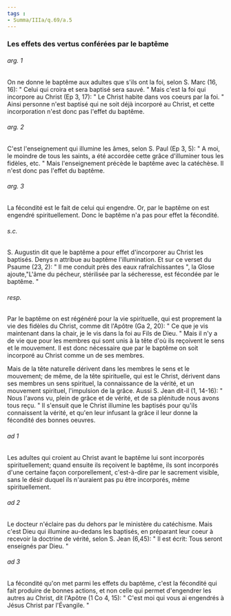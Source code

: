 ```yaml
---
tags : 
- Summa/IIIa/q.69/a.5
---
```


### Les effets des vertus conférées par le baptême

###### arg. 1
On ne donne le baptême aux adultes que s'ils ont la foi, selon S. Marc (16, 16): " Celui qui croira et sera baptisé sera sauvé. " Mais c'est la foi qui incorpore au Christ (Ep 3, 17): " Le Christ habite dans vos coeurs par la foi. " Ainsi personne n'est baptisé qui ne soit déjà incorporé au Christ, et cette incorporation n'est donc pas l'effet du baptême. 

###### arg. 2
C'est l'enseignement qui illumine les âmes, selon S. Paul (Ep 3, 5): " A moi, le moindre de tous les saints, a été accordée cette grâce d'illuminer tous les fidèles, etc. " Mais l'enseignement précède le baptême avec la catéchèse. Il n'est donc pas l'effet du baptême. 

###### arg. 3
La fécondité est le fait de celui qui engendre. Or, par le baptême on est engendré spirituellement. Donc le baptême n'a pas pour effet la fécondité. 

###### s.c.
S. Augustin dit que le baptême a pour effet d'incorporer au Christ les baptisés. Denys n attribue au baptême l'illumination. Et sur ce verset du Psaume (23, 2): " Il me conduit près des eaux rafraîchissantes ", la Glose ajoute,"L'âme du pécheur, stérilisée par la sécheresse, est fécondée par le baptême. " 

###### resp.
Par le baptême on est régénéré pour la vie spirituelle, qui est proprement la vie des fidèles du Christ, comme dit l'Apôtre (Ga 2, 20): " Ce que je vis maintenant dans la chair, je le vis dans la foi au Fils de Dieu. " Mais il n'y a de vie que pour les membres qui sont unis à la tête d'où ils reçoivent le sens et le mouvement. Il est donc nécessaire que par le baptême on soit incorporé au Christ comme un de ses membres. 

Mais de la tête naturelle dérivent dans les membres le sens et le mouvement; de même, de la tête spirituelle, qui est le Christ, dérivent dans ses membres un sens spirituel, la connaissance de la vérité, et un mouvement spirituel, l'impulsion de la grâce. Aussi S. Jean dit-il (1, 14-16): " Nous l'avons vu, plein de grâce et de vérité, et de sa plénitude nous avons tous reçu. " Il s'ensuit que le Christ illumine les baptisés pour qu'ils connaissent la vérité, et qu'en leur infusant la grâce il leur donne la fécondité des bonnes oeuvres. 

###### ad 1
Les adultes qui croient au Christ avant le baptême lui sont incorporés spirituellement; quand ensuite ils reçoivent le baptême, ils sont incorporés d'une certaine façon corporellement, c'est-à-dire par le sacrement visible, sans le désir duquel ils n'auraient pas pu être incorporés, même spirituellement. 

###### ad 2
Le docteur n'éclaire pas du dehors par le ministère du catéchisme. Mais c'est Dieu qui illumine au-dedans les baptisés, en préparant leur coeur à recevoir la doctrine de vérité, selon S. Jean (6,45): " Il est écrit: Tous seront enseignés par Dieu. " 

###### ad 3
La fécondité qu'on met parmi les effets du baptême, c'est la fécondité qui fait produire de bonnes actions, et non celle qui permet d'engendrer les autres au Christ, dit l'Apôtre (1 Co 4, 15): " C'est moi qui vous ai engendrés à Jésus Christ par l'Évangile. " 

